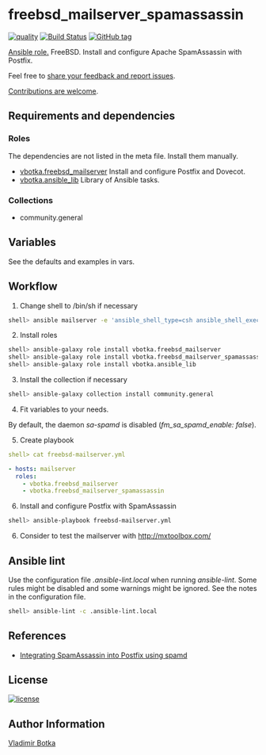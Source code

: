 # freebsd_mailserver_spamassassin

[![quality](https://img.shields.io/ansible/quality/27910)](https://galaxy.ansible.com/vbotka/freebsd_mailserver_spamassassin)
[![Build Status](https://travis-ci.org/vbotka/ansible-freebsd-mailserver-spamassassin.svg?branch=master)](https://travis-ci.org/vbotka/ansible-freebsd-mailserver-spamassassin)
[![GitHub tag](https://img.shields.io/github/v/tag/vbotka/ansible-freebsd-mailserver-spamassassin)](https://github.com/vbotka/ansible-freebsd-mailserver-spamassassin/tags)

[Ansible role.](https://galaxy.ansible.com/vbotka/freebsd_mailserver_spamassassin/) FreeBSD. Install and configure Apache SpamAssassin with Postfix.

Feel free to [share your feedback and report issues](https://github.com/vbotka/ansible-freebsd-sieve/issues).

[Contributions are welcome](https://github.com/firstcontributions/first-contributions).


## Requirements and dependencies

### Roles

The dependencies are not listed in the meta file. Install them manually.

- [vbotka.freebsd_mailserver](https://galaxy.ansible.com/vbotka/freebsd_mailserver/) Install and configure Postfix and Dovecot.
- [vbotka.ansible_lib](https://galaxy.ansible.com/vbotka/ansible_lib) Library of Ansible tasks.

### Collections

* community.general


## Variables

See the defaults and examples in vars.


## Workflow

1) Change shell to /bin/sh if necessary

```bash
shell> ansible mailserver -e 'ansible_shell_type=csh ansible_shell_executable=/bin/csh' -a 'sudo pw usermod freebsd -s /bin/sh'
```

2) Install roles

```bash
shell> ansible-galaxy role install vbotka.freebsd_mailserver
shell> ansible-galaxy role install vbotka.freebsd_mailserver_spamassassin
shell> ansible-galaxy role install vbotka.ansible_lib
```

3) Install the collection if necessary

```bash
shell> ansible-galaxy collection install community.general
```

4) Fit variables to your needs.

By default, the daemon *sa-spamd* is disabled (*fm_sa_spamd_enable: false*).

5) Create playbook

```yaml
shell> cat freebsd-mailserver.yml

- hosts: mailserver
  roles:
    - vbotka.freebsd_mailserver
    - vbotka.freebsd_mailserver_spamassassin
```

6) Install and configure Postfix with SpamAssassin

```bash
shell> ansible-playbook freebsd-mailserver.yml
```

6) Consider to test the mailserver with http://mxtoolbox.com/


## Ansible lint

Use the configuration file *.ansible-lint.local* when running
*ansible-lint*. Some rules might be disabled and some warnings might
be ignored. See the notes in the configuration file.

```bash
shell> ansible-lint -c .ansible-lint.local
```


## References

- [Integrating SpamAssassin into Postfix using spamd](https://wiki.apache.org/spamassassin/IntegratedSpamdInPostfix)


## License

[![license](https://img.shields.io/badge/license-BSD-red.svg)](https://www.freebsd.org/doc/en/articles/bsdl-gpl/article.html)


## Author Information

[Vladimir Botka](https://botka.info)
